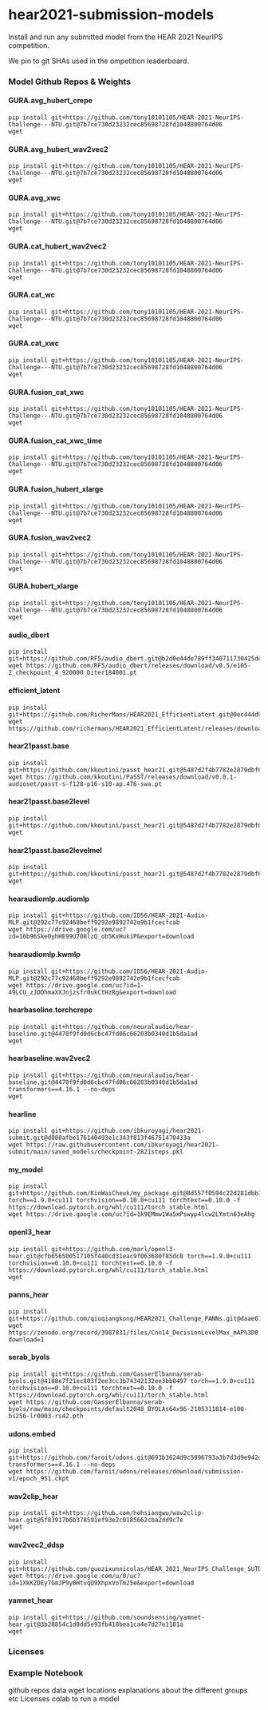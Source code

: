 # hear2021-submission-models

Install and run any submitted model from the HEAR 2021 NeurIPS competition.

We pin to git SHAs used in the ompetition leaderboard.

### Model Github Repos & Weights

#### GURA.avg_hubert_crepe
```
pip install git+https://github.com/tony10101105/HEAR-2021-NeurIPS-Challenge---NTU.git@7b7ce730d23232cec85698728fd1048800764d06
wget 
```
#### GURA.avg_hubert_wav2vec2
```
pip install git+https://github.com/tony10101105/HEAR-2021-NeurIPS-Challenge---NTU.git@7b7ce730d23232cec85698728fd1048800764d06
wget 
```
#### GURA.avg_xwc
```
pip install git+https://github.com/tony10101105/HEAR-2021-NeurIPS-Challenge---NTU.git@7b7ce730d23232cec85698728fd1048800764d06
wget 
```
#### GURA.cat_hubert_wav2vec2
```
pip install git+https://github.com/tony10101105/HEAR-2021-NeurIPS-Challenge---NTU.git@7b7ce730d23232cec85698728fd1048800764d06
wget 
```
#### GURA.cat_wc
```
pip install git+https://github.com/tony10101105/HEAR-2021-NeurIPS-Challenge---NTU.git@7b7ce730d23232cec85698728fd1048800764d06
wget 
```
#### GURA.cat_xwc
```
pip install git+https://github.com/tony10101105/HEAR-2021-NeurIPS-Challenge---NTU.git@7b7ce730d23232cec85698728fd1048800764d06
wget 
```
#### GURA.fusion_cat_xwc
```
pip install git+https://github.com/tony10101105/HEAR-2021-NeurIPS-Challenge---NTU.git@7b7ce730d23232cec85698728fd1048800764d06
wget 
```
#### GURA.fusion_cat_xwc_time
```
pip install git+https://github.com/tony10101105/HEAR-2021-NeurIPS-Challenge---NTU.git@7b7ce730d23232cec85698728fd1048800764d06
wget 
```
#### GURA.fusion_hubert_xlarge
```
pip install git+https://github.com/tony10101105/HEAR-2021-NeurIPS-Challenge---NTU.git@7b7ce730d23232cec85698728fd1048800764d06
wget 
```
#### GURA.fusion_wav2vec2
```
pip install git+https://github.com/tony10101105/HEAR-2021-NeurIPS-Challenge---NTU.git@7b7ce730d23232cec85698728fd1048800764d06
wget 
```
#### GURA.hubert_xlarge
```
pip install git+https://github.com/tony10101105/HEAR-2021-NeurIPS-Challenge---NTU.git@7b7ce730d23232cec85698728fd1048800764d06
wget 
```
#### audio_dbert
```
pip install git+https://github.com/RF5/audio_dbert.git@b2d0e44de789ff340711730425de1df0dba091da
wget https://github.com/RF5/audio_dbert/releases/download/v0.5/e105-2_checkpoint_4_920000_Diter184001.pt
```
#### efficient_latent
```
pip install git+https://github.com/RicherMans/HEAR2021_EfficientLatent.git@0ec444d99f9e3d6c7dc95cb715dfa249d516e58a
wget https://github.com/richermans/HEAR2021_EfficientLatent/releases/download/v0.0.1/effb2.pt
```
#### hear21passt.base
```
pip install git+https://github.com/kkoutini/passt_hear21.git@5487d2f4b7782e2879dbf6fd0b1135a5b137b106
wget https://github.com/kkoutini/PaSST/releases/download/v0.0.1-audioset/passt-s-f128-p16-s10-ap.476-swa.pt
```
#### hear21passt.base2level
```
pip install git+https://github.com/kkoutini/passt_hear21.git@5487d2f4b7782e2879dbf6fd0b1135a5b137b106
wget 
```
#### hear21passt.base2levelmel
```
pip install git+https://github.com/kkoutini/passt_hear21.git@5487d2f4b7782e2879dbf6fd0b1135a5b137b106
wget 
```
#### hearaudiomlp.audiomlp
```
pip install git+https://github.com/ID56/HEAR-2021-Audio-MLP.git@292c77c92468beff9292e9892742e9b1fcecfcab
wget https://drive.google.com/uc?id=16b96Ske0yhHE99U708lzQ_ob5KxHukiP&export=download
```
#### hearaudiomlp.kwmlp
```
pip install git+https://github.com/ID56/HEAR-2021-Audio-MLP.git@292c77c92468beff9292e9892742e9b1fcecfcab
wget https://drive.google.com/uc?id=1-49LCU_zJODhmaXXJnjzsfr0ukCtHzRg&export=download
```
#### hearbaseline.torchcrepe
```
pip install git+https://github.com/neuralaudio/hear-baseline.git@4478f9fd0d6cbc47fd06c66203b0340d1b5da1ad
wget 
```
#### hearbaseline.wav2vec2
```
pip install git+https://github.com/neuralaudio/hear-baseline.git@4478f9fd0d6cbc47fd06c66203b0340d1b5da1ad transformers==4.16.1 --no-deps
wget 
```
#### hearline
```
pip install git+https://github.com/ibkuroyagi/hear2021-submit.git@d080afbe176140493e1c343f813f46751470433a
wget https://raw.githubusercontent.com/ibkuroyagi/hear2021-submit/main/saved_models/checkpoint-2821steps.pkl
```
#### my_model
```
pip install git+https://github.com/KinWaiCheuk/my_package.git@8d557f0594c22d281dbb1fa07b34d2aa0caff6aa torch==1.9.0+cu111 torchvision==0.10.0+cu111 torchtext==0.10.0 -f https://download.pytorch.org/whl/cu111/torch_stable.html
wget https://drive.google.com/uc?id=1k9EMmw1Wa5xPswyp4lcw2LYmtn63eAhg
```
#### openl3_hear
```
pip install git+https://github.com/marl/openl3-hear.git@cfb656500517105f440cd31eac9f063680f85dc8 torch==1.9.0+cu111 torchvision==0.10.0+cu111 torchtext==0.10.0 -f https://download.pytorch.org/whl/cu111/torch_stable.html
wget 
```
#### panns_hear
```
pip install git+https://github.com/qiuqiangkong/HEAR2021_Challenge_PANNs.git@daae61a072d0102ef224e5c7c4038bf5960c43c5
wget https://zenodo.org/record/3987831/files/Cnn14_DecisionLevelMax_mAP%3D0.385.pth?download=1
```
#### serab_byols
```
pip install git+https://github.com/GasserElbanna/serab-byols.git@4188e7f21ec803f2ee3cc3b74342132ee3bb8497 torch==1.9.0+cu111 torchvision==0.10.0+cu111 torchtext==0.10.0 -f https://download.pytorch.org/whl/cu111/torch_stable.html
wget https://github.com/GasserElbanna/serab-byols/raw/main/checkpoints/default2048_BYOLAs64x96-2105311814-e100-bs256-lr0003-rs42.pth
```
#### udons.embed
```
pip install git+https://github.com/faroit/udons.git@693b3624d9c5996793a3b7d3d9e942d0c0840323 transformers==4.16.1 --no-deps
wget https://github.com/faroit/udons/releases/download/submission-v1/epoch_951.ckpt
```
#### wav2clip_hear
```
pip install git+https://github.com/hohsiangwu/wav2clip-hear.git@5f83917b6b378591ef93e2c0185662cba2dd9c7e
wget 
```
#### wav2vec2_ddsp
```
pip install git+https://github.com/guozixunnicolas/HEAR_2021_NeurIPS_Challenge_SUTD_AMAAI.git@b9e8a1ec04829b3c76fe9dadf7aab332e0ca0aa4
wget https://drive.google.com/u/0/uc?id=1XkKZDEy7GmJP9y0HtvqQ9XhpxVoTm25e&export=download
```
#### yamnet_hear
```
pip install git+https://github.com/soundsensing/yamnet-hear.git@3b28854c1d8dd5e93fb418bea1ca4e7d27e1181a
wget 
```

### Licenses
### Example Notebook

github repos
data wget locations
explanations about the different groups etc
Licenses
colab to run a model
